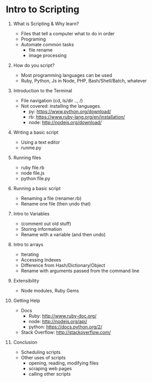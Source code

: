 # Intro to Scripting

1. What is Scripting & Why learn?
	- Files that tell a computer what to do in order
	- Programing
	- Automate common tasks
		- file rename
		- image processing

2. How do you script?
	- Most programming languages can be used
	- Ruby, Python, Js in Node, PHP, Bash/Shell/Batch, whatever

3. Introduction to the Terminal
	- File navigation (cd, ls/dir .., /)
	- Not covered: installing the languages.
		- py: https://www.python.org/download/
		- rb: https://www.ruby-lang.org/en/installation/
		- node: http://nodejs.org/download/

4. Writing a basic script
	- Using a text editor
	- runme.py

5. Running files
	- ruby file.rb
	- node file.js
	- python file.py

6. Running a basic script
	- Renaming a file (renamer.rb)
	- Rename one file (then undo that)

6. Intro to Variables
	- (comment out old stuff)
	- Storing information
	- Rename with a variable (and then undo)

7. Intro to arrays
	- Iterating
	- Accessing Indexes
	- Difference from Hash/Dictionary/Object
	- Rename with arguments passed from the command line

8. Extensibility
	- Node modules, Ruby Gems

9. Getting Help
	- Docs
		- Ruby: http://www.ruby-doc.org/
		- node: http://nodejs.org/api/
		- python: https://docs.python.org/2/
	- Stack Overflow: http://stackoverflow.com/

10. Conclusion
	- Scheduling scripts
	- Other uses of scripts
		- opening, reading, modifying files
		- scraping web pages
		- calling other scripts
